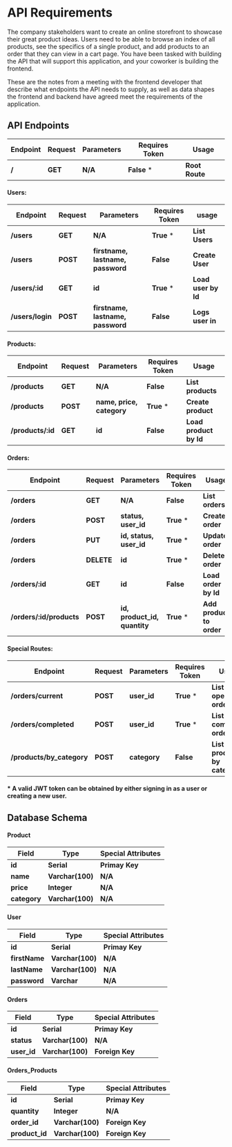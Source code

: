 # API Requirements

The company stakeholders want to create an online storefront to showcase their great product ideas. Users need to be able to browse an index of all products, see the specifics of a single product, and add products to an order that they can view in a cart page. You have been tasked with building the API that will support this application, and your coworker is building the frontend.

These are the notes from a meeting with the frontend developer that describe what endpoints the API needs to supply, as well as data shapes the frontend and backend have agreed meet the requirements of the application.

## API Endpoints

| Endpoint | Request | Parameters | Requires Token | Usage          |
| -------- | ------- | ---------- | -------------- | -------------- |
| **/**    | **GET** | **N/A**    | **False** \*   | **Root Route** |

#### Users:

| Endpoint         | Request    | Parameters                            | Requires Token | usage               |
| ---------------- | ---------- | ------------------------------------- | -------------- | ------------------- |
| **/users**       | **GET**    | **N/A**                               | **True** \*    | **List Users**      |
| **/users**       | **POST**   | **firstname, lastname, password**     | **False**      | **Create User**     |
| **/users/:id**   | **GET**    | **id**                                | **True** \*    | **Load user by Id** |
| **/users/login** | **POST**   | **firstname, lastname, password**     | **False**      | **Logs user in**    |

#### Products:

| Endpoint          | Request    | Parameters                    | Requires Token | Usage                  |
| ----------------- | ---------- | ----------------------------- | -------------- | ---------------------- |
| **/products**     | **GET**    | **N/A**                       | **False**      | **List products**      |
| **/products**     | **POST**   | **name, price, category**     | **True** \*    | **Create product**     |
| **/products/:id** | **GET**    | **id**                        | **False**      | **Load product by Id** |

#### Orders:

| Endpoint                 | Request    | Parameters                   | Requires Token | Usage                    |
| ------------------------ | ---------- | ---------------------------- | -------------- | ------------------------ |
| **/orders**              | **GET**    | **N/A**                      | **False**      | **List orders**          |
| **/orders**              | **POST**   | **status, user_id**          | **True** \*    | **Create order**         |
| **/orders**              | **PUT**    | **id, status, user_id**      | **True** \*    | **Update order**         |
| **/orders**              | **DELETE** | **id**                       | **True** \*    | **Delete order**         |
| **/orders/:id**        | **GET**    | **id**                       | **False**      | **Load order by Id**     |
| **/orders/:id/products** | **POST**   | **id, product_id, quantity** | **True** \*    | **Add product to order** |

#### Special Routes:

| Endpoint                  | Request  | Parameters   | Requires Token | Usage                                              |
| ------------------------- | -------- | ------------ | -------------- | -------------------------------------------------- |
| **/orders/current**       | **POST** | **user_id**  | **True** \*    | **List user open orders**                          |
| **/orders/completed**     | **POST** | **user_id**  | **True** \*    | **List user completed orders**                     |
| **/products/by_category** | **POST** | **category** | **False**      | **List products by category**                      |

#### \* A valid JWT token can be obtained by either signing in as a user or creating a new user.

## Database Schema

#### Product

| Field        | Type             | Special Attributes |
| ------------ | ---------------- | ------------------ |
| **id**       | **Serial**       | **Primay Key**     |
| **name**     | **Varchar(100)** | **N/A**            |
| **price**    | **Integer**      | **N/A**            |
| **category** | **Varchar(100)** | **N/A**            |

#### User

| Field               | Type             | Special Attributes |
| ------------------- | ---------------- | ------------------ |
| **id**              | **Serial**       | **Primay Key**     |
| **firstName**       | **Varchar(100)** | **N/A**            |
| **lastName**        | **Varchar(100)** | **N/A**            |
| **password** | **Varchar**      | **N/A**            |

#### Orders

| Field       | Type             | Special Attributes |
| ----------- | ---------------- | ------------------ |
| **id**      | **Serial**       | **Primay Key**     |
| **status**  | **Varchar(100)** | **N/A**            |
| **user_id** | **Varchar(100)** | **Foreign Key**    |

#### Orders_Products

| Field          | Type             | Special Attributes |
| -------------- | ---------------- | ------------------ |
| **id**         | **Serial**       | **Primay Key**     |
| **quantity**   | **Integer**      | **N/A**            |
| **order_id**   | **Varchar(100)** | **Foreign Key**    |
| **product_id** | **Varchar(100)** | **Foreign Key**    |
